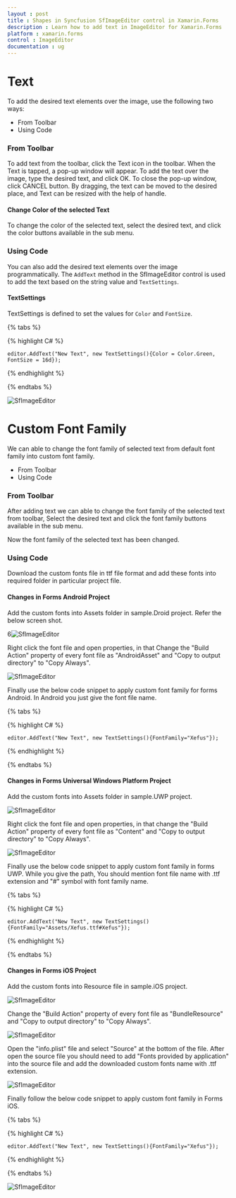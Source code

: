 ```yaml
---
layout : post
title : Shapes in Syncfusion SfImageEditor control in Xamarin.Forms
description : Learn how to add text in ImageEditor for Xamarin.Forms
platform : xamarin.forms
control : ImageEditor
documentation : ug
---
```


# Text

To add the desired text elements over the image, use the following two ways:

* From Toolbar
* Using Code

### From Toolbar

To add text from the toolbar, click the Text icon in the toolbar. When the Text is tapped, a pop-up window will appear. To add the text over the image, type the desired text, and click OK. To close the pop-up window, click CANCEL button. By dragging, the text can be moved to the desired place, and Text can be resized with the help of handle.

#### Change Color of the selected Text

To change the color of the selected text, select the desired text, and click the color buttons available in the sub menu.

### Using Code

You can also add the desired text elements over the image programmatically. The `AddText` method in the SfImageEditor control is used to add the text based on the string value and `TextSettings`.

#### TextSettings

TextSettings is defined to set the values for `Color` and `FontSize`.


{% tabs %}

{% highlight C# %}

    editor.AddText("New Text", new TextSettings(){Color = Color.Green, FontSize = 16d});

{% endhighlight %}

{% endtabs %}

![SfImageEditor](ImageEditor_images/text.png)


# Custom Font Family

We can able to change the font family of selected text from default font family into custom font family.

   * From Toolbar
   * Using Code

### From Toolbar

After adding text we can able to change the font family of the selected text from toolbar, Select the desired text and click the font family buttons available in the sub menu.
   
Now the font family of the selected text has been changed.

### Using Code

Download the custom fonts file in ttf file format and add these fonts into required folder in particular project file.

#### Changes in Forms Android Project

Add the custom fonts into Assets folder in sample.Droid project. Refer the below screen shot.

6![SfImageEditor](ImageEditor_images/AndroidCustomFonts1.png)
   
Right click the font file and open properties, in that Change the "Build Action" property of every font file as "AndroidAsset" and "Copy to output directory" to "Copy Always".
    
![SfImageEditor](ImageEditor_images/AndroisCustomFont2.png)
    
Finally use the below code snippet to apply custom font family for forms Android. In Android you just give the font file name.

{% tabs %}

{% highlight C# %}

    editor.AddText("New Text", new TextSettings(){FontFamily="Xefus"});

{% endhighlight %}

{% endtabs %}

#### Changes in Forms Universal Windows Platform Project

Add the custom fonts into Assets folder in sample.UWP project.
    
![SfImageEditor](ImageEditor_images/UWPCsutomFont1.png)

Right click the font file and open properties, in that change the  "Build Action" property of every font file as "Content" and "Copy to output directory" to "Copy Always".
    
![SfImageEditor](ImageEditor_images/UWPCustomFont2.png)

Finally use the below code snippet to apply custom font family in forms UWP. While you give the path, You should mention font file name with .ttf extension and "#" symbol
with font family name.

{% tabs %}

{% highlight C# %}

    editor.AddText("New Text", new TextSettings(){FontFamily="Assets/Xefus.ttf#Xefus"});

{% endhighlight %}

{% endtabs %}

#### Changes in Forms iOS Project

Add the custom fonts into Resource file in sample.iOS project.

![SfImageEditor](ImageEditor_images/iOSCustomFont1.png)
    
Change the "Build Action" property of every font file as "BundleResource" and "Copy to output directory" to "Copy Always".

![SfImageEditor](ImageEditor_images/iOSCustomFont2.png)
    
Open the "info.plist" file and select "Source" at the bottom of the file.
After open the source file you should need to add "Fonts provided by application" into the source file and add the downloaded custom fonts name with .ttf extension.

![SfImageEditor](ImageEditor_images/iOSCustomFont3.png)

Finally follow the below code snippet to apply custom font family in Forms iOS.

{% tabs %}

{% highlight C# %}

    editor.AddText("New Text", new TextSettings(){FontFamily="Xefus"});

{% endhighlight %}

{% endtabs %}

![SfImageEditor](ImageEditor_images/FontFamily.png)